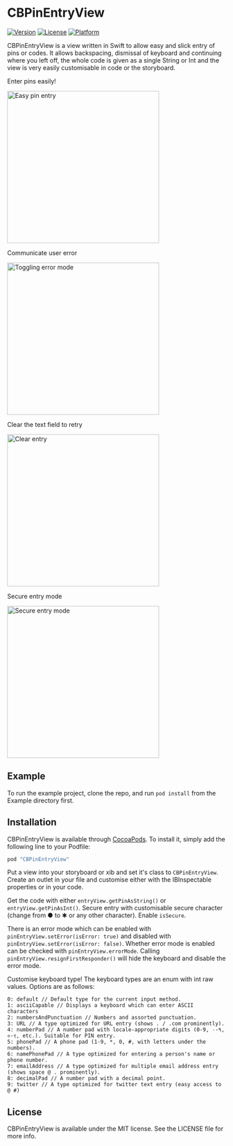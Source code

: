 # CBPinEntryView

[![Version](https://img.shields.io/cocoapods/v/CBPinEntryView.svg?style=flat)](http://cocoapods.org/pods/CBPinEntryView)
[![License](https://img.shields.io/cocoapods/l/CBPinEntryView.svg?style=flat)](http://cocoapods.org/pods/CBPinEntryView)
[![Platform](https://img.shields.io/cocoapods/p/CBPinEntryView.svg?style=flat)](http://cocoapods.org/pods/CBPinEntryView)

CBPinEntryView is a view written in Swift to allow easy and slick entry of pins or codes. It allows backspacing, dismissal of keyboard and continuing where you left off, the whole code is given as a single String or Int and the view is very easily customisable in code or the storyboard.

Enter pins easily!

<img src='http://i.imgur.com/75oYhG5.gif' alt='Easy pin entry' width='350'>

Communicate user error

<img src='http://i.imgur.com/UU5Xm7X.gif' alt='Toggling error mode' width='350'>

Clear the text field to retry

<img src='http://i.imgur.com/ABZH0Ea.gif' alt='Clear entry' width='350'>

Secure entry mode

<img src='http://i.imgur.com/zAhXL7O.gif' alt='Secure entry mode' width='350'>

## Example

To run the example project, clone the repo, and run `pod install` from the Example directory first.

## Installation

CBPinEntryView is available through [CocoaPods](http://cocoapods.org). To install
it, simply add the following line to your Podfile:

```ruby
pod "CBPinEntryView"
```
Put a view into your storyboard or xib and set it's class to `CBPinEntryView`. Create an outlet in your file and customise either with the IBInspectable properties or in your code.

Get the code with either `entryView.getPinAsString()` or `entryView.getPinAsInt()`. Secure entry with customisable secure character (change from ● to ✱ or any other character). Enable `isSecure`.

There is an error mode which can be enabled with `pinEntryView.setError(isError: true)` and disabled with `pinEntryView.setError(isError: false)`. Whether error mode is enabled can be checked with `pinEntryView.errorMode`. Calling `pinEntryView.resignFirstResponder()` will hide the keyboard and disable the error mode.

Customise keyboard type! The keyboard types are an enum with int raw values. Options are as follows:

```
0: default // Default type for the current input method.
1: asciiCapable // Displays a keyboard which can enter ASCII characters
2: numbersAndPunctuation // Numbers and assorted punctuation.
3: URL // A type optimized for URL entry (shows . / .com prominently).
4: numberPad // A number pad with locale-appropriate digits (0-9, ۰-۹, ०-९, etc.). Suitable for PIN entry.
5: phonePad // A phone pad (1-9, *, 0, #, with letters under the numbers).
6: namePhonePad // A type optimized for entering a person's name or phone number.
7: emailAddress // A type optimized for multiple email address entry (shows space @ . prominently).
8: decimalPad // A number pad with a decimal point.
9: twitter // A type optimized for twitter text entry (easy access to @ #)
```

## License

CBPinEntryView is available under the MIT license. See the LICENSE file for more info.
